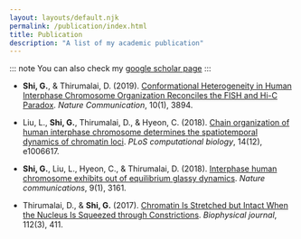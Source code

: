 ```yaml
---
layout: layouts/default.njk
permalink: /publication/index.html
title: Publication
description: "A list of my academic publication"
---
```


::: note
You can also check my [google scholar page](https://scholar.google.com/citations?user=JMf5dv8AAAAJ&hl=en) 
:::

* **Shi, G.**, & Thirumalai, D. (2019). [Conformational Heterogeneity in Human Interphase Chromosome Organization Reconciles the FISH and Hi-C Paradox](https://www.nature.com/articles/s41467-019-11897-0). *Nature Communication*, 10(1), 3894.

* Liu, L., **Shi, G.**, Thirumalai, D., & Hyeon, C. (2018). [Chain organization of human interphase chromosome determines the spatiotemporal dynamics of chromatin loci](https://journals.plos.org/ploscompbiol/article?id=10.1371/journal.pcbi.1006617). *PLoS computational biology*, 14(12), e1006617.

* **Shi, G.**, Liu, L., Hyeon, C., & Thirumalai, D. (2018). [Interphase human chromosome exhibits out of equilibrium glassy dynamics](https://www.nature.com/articles/s41467-018-05606-6). *Nature communications*, 9(1), 3161.

* Thirumalai, D., & **Shi, G.** (2017). [Chromatin Is Stretched but Intact When the Nucleus Is Squeezed through Constrictions](https://www.ncbi.nlm.nih.gov/pmc/articles/PMC5300781/). *Biophysical journal*, 112(3), 411.
